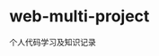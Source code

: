 <!--
 * @Author: TerryMin
 * @Date: 2024-06-09 10:36:36
 * @LastEditors: TerryMin
 * @LastEditTime: 2024-10-23 11:33:20
 * @Description: file not
-->
# web-multi-project
个人代码学习及知识记录
